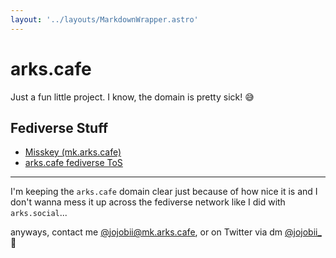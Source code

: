 ```yaml
---
layout: '../layouts/MarkdownWrapper.astro'
---
```


# arks.cafe

Just a fun little project. I know, the domain is pretty sick! 😅

## Fediverse Stuff

- [Misskey (mk.arks.cafe)](https://mk.arks.cafe)
- [arks.cafe fediverse ToS](/fedi/tos)

---

I'm keeping the `arks.cafe` domain clear just because of how nice it is and I don't wanna mess it up across the fediverse network like I did with `arks.social`...

anyways, contact me [@jojobii@mk.arks.cafe](https://mk.arks.cafe/@jojobii), or on Twitter via dm [@jojobii_](https://twitter.com/jojobii_) 👀